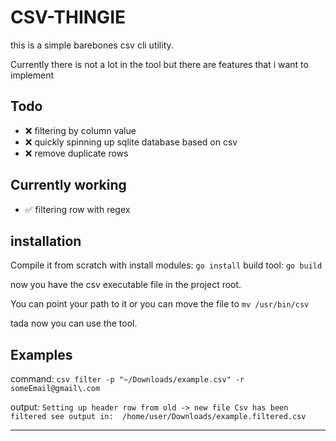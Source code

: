 # CSV-THINGIE

this is a simple barebones csv cli utility.

Currently there is not a lot in the tool but there are features that i want to implement

## Todo

- ❌ filtering by column value
- ❌ quickly spinning up sqlite database based on csv
- ❌ remove duplicate rows

## Currently working

- ✅ filtering row with regex

## installation

Compile it from scratch with
install modules: `go install`
build tool: `go build`

now you have the csv executable file in the project root.

You can point your path to it or you can move the file to `mv /usr/bin/csv`

tada now you can use the tool.

## Examples

command: `csv filter -p "~/Downloads/example.csv" -r someEmail@gmail\.com`

output: `Setting up header row from old -> new file
Csv has been filtered see output in:  /home/user/Downloads/example.filtered.csv`

---
